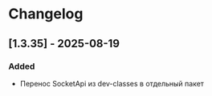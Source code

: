 # Changelog

## [1.3.35] - 2025-08-19
### Added
- Перенос SocketApi из dev-classes в отдельный пакет